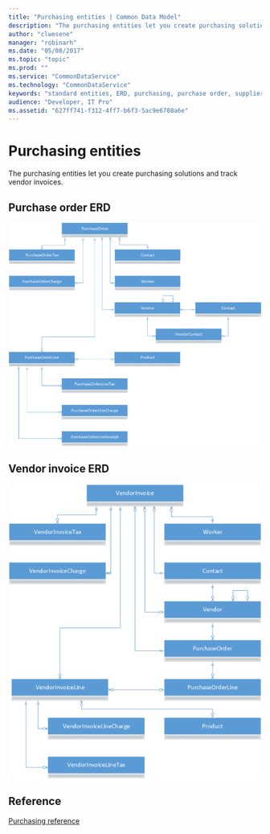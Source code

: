 ```yaml
---
title: "Purchasing entities | Common Data Model"
description: "The purchasing entities let you create purchasing solutions and track vendor invoices."
author: "clwesene"
manager: "robinarh"
ms.date: "05/08/2017"
ms.topic: "topic"
ms.prod: ""
ms.service: "CommonDataService"
ms.technology: "CommonDataService"
keywords: "standard entities, ERD, purchasing, purchase order, supplier invoice"
audience: "Developer, IT Pro"
ms.assetid: "627ff741-f312-4ff7-b6f3-5ac9e6708a6e"
---
```


# Purchasing entities

The purchasing entities let you create purchasing solutions and track vendor invoices.

## Purchase order ERD

![Purchase Order ERD](media/purchase-order.png "Purchase order ERD")

## Vendor invoice ERD

![Supplier Invoice ERD](media/vendor-invoice.png "Vendor invoice ERD")

## Reference

[Purchasing reference](entity-tables/purchasing.md "Purchasing reference")
